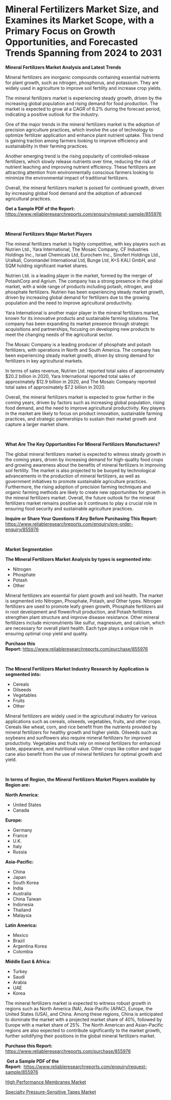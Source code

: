 <p><h1>Mineral Fertilizers Market Size, and Examines its Market Scope, with a Primary Focus on Growth Opportunities, and Forecasted Trends Spanning from 2024 to 2031</h1></p><p><strong>Mineral Fertilizers Market Analysis and Latest Trends</strong></p>
<p><p>Mineral fertilizers are inorganic compounds containing essential nutrients for plant growth, such as nitrogen, phosphorus, and potassium. They are widely used in agriculture to improve soil fertility and increase crop yields.</p><p>The mineral fertilizers market is experiencing steady growth, driven by the increasing global population and rising demand for food production. The market is expected to grow at a CAGR of 6.2% during the forecast period, indicating a positive outlook for the industry.</p><p>One of the major trends in the mineral fertilizers market is the adoption of precision agriculture practices, which involve the use of technology to optimize fertilizer application and enhance plant nutrient uptake. This trend is gaining traction among farmers looking to improve efficiency and sustainability in their farming practices.</p><p>Another emerging trend is the rising popularity of controlled-release fertilizers, which slowly release nutrients over time, reducing the risk of nutrient leaching and improving nutrient efficiency. These fertilizers are attracting attention from environmentally conscious farmers looking to minimize the environmental impact of traditional fertilizers.</p><p>Overall, the mineral fertilizers market is poised for continued growth, driven by increasing global food demand and the adoption of advanced agricultural practices.</p></p>
<p><strong>Get a Sample PDF of the Report:&nbsp;</strong> <a href="https://www.reliableresearchreports.com/enquiry/request-sample/855976">https://www.reliableresearchreports.com/enquiry/request-sample/855976</a></p>
<p>&nbsp;</p>
<p><strong>Mineral Fertilizers Major Market Players</strong></p>
<p><p>The mineral fertilizers market is highly competitive, with key players such as Nutrien Ltd., Yara International, The Mosaic Company, CF Industries Holdings Inc., Israel Chemicals Ltd, Eurochem Inc., Sinofert Holdings Ltd., Uralkali, Coromandel International Ltd, Bunge Ltd, K+S KALI GmbH, and SQM holding significant market shares.</p><p>Nutrien Ltd. is a leading player in the market, formed by the merger of PotashCorp and Agrium. The company has a strong presence in the global market, with a wide range of products including potash, nitrogen, and phosphate fertilizers. Nutrien has been experiencing steady market growth, driven by increasing global demand for fertilizers due to the growing population and the need to improve agricultural productivity.</p><p>Yara International is another major player in the mineral fertilizers market, known for its innovative products and sustainable farming solutions. The company has been expanding its market presence through strategic acquisitions and partnerships, focusing on developing new products to meet the changing needs of the agricultural sector.</p><p>The Mosaic Company is a leading producer of phosphate and potash fertilizers, with operations in North and South America. The company has been experiencing steady market growth, driven by strong demand for fertilizers in key agricultural markets.</p><p>In terms of sales revenue, Nutrien Ltd. reported total sales of approximately $20.2 billion in 2020, Yara International reported total sales of approximately $12.9 billion in 2020, and The Mosaic Company reported total sales of approximately $7.2 billion in 2020.</p><p>Overall, the mineral fertilizers market is expected to grow further in the coming years, driven by factors such as increasing global population, rising food demand, and the need to improve agricultural productivity. Key players in the market are likely to focus on product innovation, sustainable farming practices, and strategic partnerships to sustain their market growth and capture a larger market share.</p></p>
<p>&nbsp;</p>
<p><strong>What Are The Key Opportunities For Mineral Fertilizers Manufacturers?</strong></p>
<p><p>The global mineral fertilizers market is expected to witness steady growth in the coming years, driven by increasing demand for high-quality food crops and growing awareness about the benefits of mineral fertilizers in improving soil fertility. The market is also projected to be buoyed by technological advancements in the production of mineral fertilizers, as well as government initiatives to promote sustainable agriculture practices. Furthermore, the rising adoption of precision farming techniques and organic farming methods are likely to create new opportunities for growth in the mineral fertilizers market. Overall, the future outlook for the mineral fertilizers market remains positive as it continues to play a crucial role in ensuring food security and sustainable agriculture practices.</p></p>
<p><strong>Inquire or Share Your Questions If Any Before Purchasing This Report:</strong> <a href="https://www.reliableresearchreports.com/enquiry/pre-order-enquiry/855976">https://www.reliableresearchreports.com/enquiry/pre-order-enquiry/855976</a></p>
<p>&nbsp;</p>
<p><strong>Market Segmentation</strong></p>
<p><strong>The Mineral Fertilizers Market Analysis by types is segmented into:</strong></p>
<p><ul><li>Nitrogen</li><li>Phosphate</li><li>Potash</li><li>Other</li></ul></p>
<p><p>Mineral fertilizers are essential for plant growth and soil health. The market is segmented into Nitrogen, Phosphate, Potash, and Other types. Nitrogen fertilizers are used to promote leafy green growth, Phosphate fertilizers aid in root development and flower/fruit production, and Potash fertilizers strengthen plant structure and improve disease resistance. Other mineral fertilizers include micronutrients like sulfur, magnesium, and calcium, which are necessary for overall plant health. Each type plays a unique role in ensuring optimal crop yield and quality.</p></p>
<p><strong>Purchase this Report:&nbsp;</strong><a href="https://www.reliableresearchreports.com/purchase/855976">https://www.reliableresearchreports.com/purchase/855976</a></p>
<p>&nbsp;</p>
<p><strong>The Mineral Fertilizers Market Industry Research by Application is segmented into:</strong></p>
<p><ul><li>Cereals</li><li>Oilseeds</li><li>Vegetables</li><li>Fruits</li><li>Other</li></ul></p>
<p><p>Mineral fertilizers are widely used in the agricultural industry for various applications such as cereals, oilseeds, vegetables, fruits, and other crops. Cereals like wheat, corn, and rice benefit from the nutrients provided by mineral fertilizers for healthy growth and higher yields. Oilseeds such as soybeans and sunflowers also require mineral fertilizers for improved productivity. Vegetables and fruits rely on mineral fertilizers for enhanced taste, appearance, and nutritional value. Other crops like cotton and sugar cane also benefit from the use of mineral fertilizers for optimal growth and yield.</p></p>
<p>&nbsp;</p>
<p><strong>In terms of Region, the Mineral Fertilizers Market Players available by Region are:</strong></p>
<p>
    <p> <strong> North America: </strong>
        <ul>
            <li>United States</li>
            <li>Canada</li>
        </ul>
        </p> 
    <p> <strong> Europe: </strong>
        <ul>
            <li>Germany</li>
            <li>France</li>
            <li>U.K.</li>
            <li>Italy</li>
            <li>Russia</li>
        </ul>
        </p> 
    <p> <strong> Asia-Pacific: </strong>
        <ul>
            <li>China</li>
            <li>Japan</li>
            <li>South Korea</li>
            <li>India</li>
            <li>Australia</li>
            <li>China Taiwan</li>
            <li>Indonesia</li>
            <li>Thailand</li>
            <li>Malaysia</li>
        </ul>
        </p> 
    <p> <strong> Latin America: </strong>
        <ul>
            <li>Mexico</li>
            <li>Brazil</li>
            <li>Argentina Korea</li>
            <li>Colombia</li>
        </ul>
        </p> 
    <p> <strong> Middle East & Africa: </strong>
        <ul>
            <li>Turkey</li>
            <li>Saudi</li>
            <li>Arabia</li>
            <li>UAE</li>
            <li>Korea</li>
        </ul>
    </p>
    </p>
<p><p>The mineral fertilizers market is expected to witness robust growth in regions such as North America (NA), Asia-Pacific (APAC), Europe, the United States (USA), and China. Among these regions, China is anticipated to dominate the market with a projected market share of 40%, followed by Europe with a market share of 25%. The North American and Asian-Pacific regions are also expected to contribute significantly to the market growth, further solidifying their positions in the global mineral fertilizers market.</p></p>
<p><strong>Purchase this Report: </strong><a href="https://www.reliableresearchreports.com/purchase/855976">https://www.reliableresearchreports.com/purchase/855976</a></p>
<p>&nbsp;<strong>Get a Sample PDF of the Report:&nbsp;&nbsp;</strong><a href="https://www.reliableresearchreports.com/enquiry/request-sample/855976">https://www.reliableresearchreports.com/enquiry/request-sample/855976</a></p>
<p><strong></strong></p>
<p><p><a href="https://cedar-agate-3da.notion.site/High-Performance-Membranes-Market-Insights-Market-Players-and-Forecast-Till-2031-b8d98adc14a24d85a1b0cd39e2bf2eb4">High Performance Membranes Market</a></p><p><a href="https://circular-yam-9b9.notion.site/Specialty-Pressure-Sensitive-Tapes-Market-Size-Global-Industry-Overview-Market-Segmentation-and-Fo-33c4bd8e90a142ee9834901dbc0a7cd7">Specialty Pressure-Sensitive Tapes Market</a></p></p>